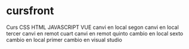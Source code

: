 # cursfront
Curs CSS HTML JAVASCRIPT VUE
canvi en local
segon canvi en local
tercer canvi en remot
cuart canvi en remot
quinto cambio en local
sexto cambio en local
primer cambio en visual studio